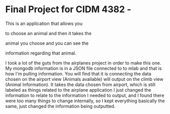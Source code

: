 <h1>Final Project for CIDM 4382 - </h1> 
<p>This is an application that allows you </p>
<p>to choose an animal and then it takes the </p>
<p>animal you choose and you can see the</p>
<p>information regarding that animal. </p>

<p>I took a lot of the guts from the airplanes
project in order to make this one. My mongodb information is in a JSON file
connected to to mlab and that is how I'm pulling information. 
You will find that it is connecting the data chosen on the airport view (Animals available) will output 
on the climb view (Animal Information). It takes the data chosen from airport,
which is still labeled as things related to the airplane application
I just changed the information to relate to the information I needed to output,
and I found there were too many things to change internally, so I kept everything
basically the same, just changed the information being outputted.</p>
